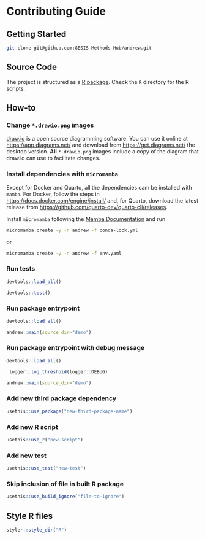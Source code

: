 # Contributing Guide

## Getting Started

```bash
git clone git@github.com:GESIS-Methods-Hub/andrew.git
```

## Source Code

The project is structured as a [R package](https://r-pkgs.org/). Check the `R` directory for the R scripts.

## How-to

### Change `*.drawio.png` images

[draw.io](https://www.drawio.com/) is a open source diagramming software. You can use it online at https://app.diagrams.net/ and download from https://get.diagrams.net/ the desktop version. **All** `*.drawio.png` images include a copy of the diagram that draw.io can use to facilitate changes.

### Install dependencies with `micromamba`

Except for Docker and Quarto, all the dependencies cam be installed with `mamba`. For Docker, follow the steps in https://docs.docker.com/engine/install/ and, for Quarto, download the latest release from https://github.com/quarto-dev/quarto-cli/releases.

Install `micromamba` following the [Mamba Documentation](https://mamba.readthedocs.io/en/latest/installation.html#automatic-installation) and run

```bash
micromamba create -y -n andrew -f conda-lock.yml
```

or

```bash
micromamba create -y -n andrew -f env.yaml
```

### Run tests

```r
devtools::load_all()
```

```r
devtools::test()
```

### Run package entrypoint

```r
devtools::load_all()
```

```r
andrew::main(source_dir="demo")
```

### Run package entrypoint with debug message

```r
devtools::load_all()
```

```r
 logger::log_threshold(logger::DEBUG)
 ```

```r
andrew::main(source_dir="demo")
```

### Add new third package dependency

```r
usethis::use_package("new-third-package-name")
```

### Add new R script

```r
usethis::use_r("new-script")
```

### Add new test

```r
usethis::use_test("new-test")
```

### Skip inclusion of file in built R package

```r
usethis::use_build_ignore("file-to-ignore")
```

## Style R files

```r
styler::style_dir("R")
```
